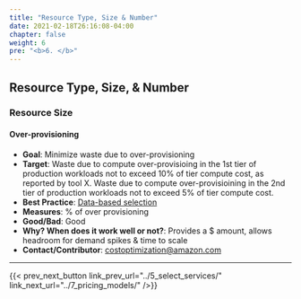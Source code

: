 ```yaml
---
title: "Resource Type, Size & Number"
date: 2021-02-18T26:16:08-04:00
chapter: false
weight: 6
pre: "<b>6. </b>"
---
```



## Resource Type, Size, & Number

### Resource Size
#### Over-provisioning
 - **Goal**: Minimize waste due to over-provisioning
 - **Target**: Waste due to compute over-provisioing in the 1st tier of production workloads not to exceed 10% of tier compute cost, as reported by tool X. Waste due to compute over-provisioining in the 2nd tier of production workloads not to exceed 5% of tier compute cost.
 - **Best Practice**: [Data-based selection](https://docs.aws.amazon.com/wellarchitected/latest/cost-optimization-pillar/select-the-correct-resource-type-size-and-number.html)
  - **Measures**: % of over provisioning
 - **Good/Bad**: Good
 - **Why? When does it work well or not?**: Provides a $ amount, allows headroom for demand spikes & time to scale
 - **Contact/Contributor**: costoptimization@amazon.com

---


{{< prev_next_button link_prev_url="../5_select_services/" link_next_url="../7_pricing_models/" />}}


